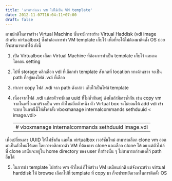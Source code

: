 ```yaml
---
title: 'การทำสำเนา vm ไปใช้เป็น VM template'
date: 2012-11-07T16:04:11+07:00
draft: false
---
```

ตามปกติในการสร้าง Virtual Machine นั้นจะมีการสร้าง Virtual Haddisk (vdi image สำหรับ virtualbox)  ซึ่งถ้าต้องการทำ VM template เก็บไว้  เพื่อที่จะได้ไม่ต้องมาติดตั้ง OS บ่อย ก็จะสามารถทำได้ ดังนี้

1. เปิด Virtualbox  เลือก Virtual Machine ที่ต้องการทำเป็น template เก็บไว้  และกดไอคอน setting

2. ไปที่ storage คลิกเลือก vdi ที่เลือกทำ template  สังเกตที่ location ทางด้านขวา จะเป็น path ที่อยู่ของไฟล์ .vdi ที่เลือก

3. ทำการ copy ไฟล์ .vdi จาก path ดังกล่าว เก็บไว้เป็นไฟล์ template

4. เนื่องจากไฟล์ .vdi แต่ละตัวจะมีเลข uuid ที่ไม่ซ้ำกันอยู่ ดังนั้นถ้ามีเลขซ้ำกัน เช่น copy vm จากในเครื่องมาสร้างเป็น vm ตัวใหม่อีกตัวหนึ่ง  ตัว Virtual box  จะไม่ยอมให้ add vdi เข้าระบบ  ในกรณีนี้ให้สั่งคำสั่ง  vboxmanage internalcommands  sethduuid  < image.vdi>
   <table class="table table-bordered">
         <td>
            # vboxmanage internalcommands sethduuid image.vdi
         </td>
   </table>
เพื่อเปลี่ยนเลข UUID  ให้ไม่ซ้ำกัน    และใน virtualbox เวอร์ชั่นใหม่ สามารถเลือก clone vm ออกมาเป็นตัวใหม่ได้เลย โดยการคลิกขวาตัว VM ที่ต้องการ clone และเลือก clone ได้เลย  แต่ตัวไฟล์ที่ clone มานั้นจะอยู่ใน home directory ของ user ที่สร้างนั้น ๆ ไม่สามารถกำหนดไว้ path อื่นได้ 

5. ในการนำ template ไปสร้าง vm ตัวใหม่ ก็ให้สร้าง VM เหมือนปกติ แต่จังหวะสร้าง virtual harddisk ให้ browse เลือกไปที่ template ที่ copy มา  ก็จะประหยัดเวลาในการติดตั้ง OS
